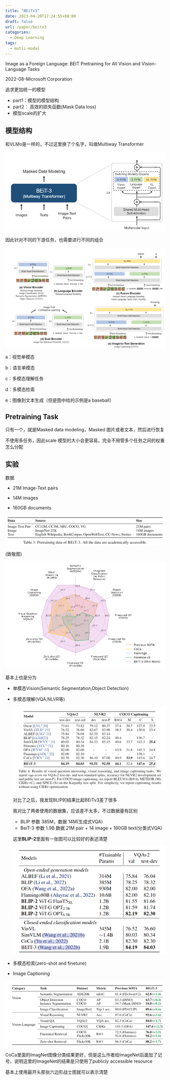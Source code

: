 ```yaml
---
title: "BEiTv3"
date: 2023-04-20T17:24:55+08:00
draft: false
url: /paper/beitv3
categories:
  - Deep Learning
tags:
  - mutli-modal
---
```

Image as a Foreign Language: BEIT Pretraining for All Vision and Vision-Language Tasks

2022-08-Microsoft Corporation

追求更加统一的模型

- part1：模型的模型结构
- part2： 高效的损失函数(Mask Data loss)
- 模型scale的扩大

## 模型结构

和VLMo是一样的，不过这里换了个名字，叫做Multiway Transformer

![image-20230226155707781](image-20230226155707781.png)

因此针对不同的下游任务，也需要进行不同的组合

![image-20230226182609777](image-20230226182609777.png)

a：视觉单模态

b：语言单模态

c：多模态理解任务

d：多模态检索

e：图像到文本生成（但是图中给的示例是a baseball）

## Pretraining Task

只有一个，就是Masked data modeling，Masked 图片或者文本，然后进行恢复

不使用多任务，因此scale 模型的大小会更容易，完全不用管多个任务之间的权重怎么分配

## 实验

数据

- 21M Image-Text pairs

- 14M images

- 160GB documents

![image-20230226184630452](image-20230226184630452.png)

(致敬图)

![image-20230226183923528](image-20230226183923528.png)

基本上也是分为

- 单模态Vision(Semantic Segmentation,Object Detection)

- 多模态理解(VQA,NLVR等)

  ![image-20230226185512085](image-20230226185512085.png)

  对比了之后，我发现BLIP的结果比起BEiTv3差了很多

  我对比了两者使用的数据集，应该差不太多，不过数据量有区别

  - BLIP 参数 385M，数据 14M(生成式VQA)
  - BeiT-3 参数 1.9B 数据 21M pair + 14 image + 160GB text(分类式VQA)

  这里**BLIP-2**里面有一张图可以比较好的表述清楚

  ![image-20230226191240826](image-20230226191240826.png)

- 多模态检索(zero-shot and finetune)

- Image Captioning

![image-20230226184109788](image-20230226184109788.png)

CoCa里面的ImagNet图像分类结果更好，但是这么作者给ImageNet后面加了记号，说明这里的ImageNet的结果是只使用了publicly accessible resource

基本上使用最开头那张六边形战士图就可以表示清楚

